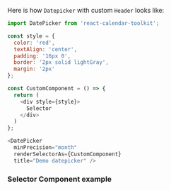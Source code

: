 Here is how `Datepicker` with custom `Header` looks like:

```js
import DatePicker from 'react-calendar-toolkit';

const style = {
  color: 'red',
  textAlign: 'center',
  padding: '16px 0',
  border: '2px solid lightGray',
  margin: '2px'
};

const CustomComponent = () => {
  return (
    <div style={style}>
      Selector
    </div>
  )
};

<DatePicker
  minPrecision="month"
  renderSelectorAs={CustomComponent}
  title="Demo datepicker" />
```

### Selector Component example
```js { "file": "../Selector.js" }
```

